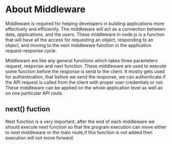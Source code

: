 <h1> About Middleware </h1>
<p>Middleware is required for helping developers in building applications more effectively and efficiently. The middleware will act as a connection between data, 
applications, and the users. These middleware in node.js is a function that will have all the access for requesting an object, responding to an object, and moving to
the next middleware function in the application request-response cycle.  </p>
<p> Middleware are like any general functions which takes three parameters request, response and next function. These middleware are used to execute some function 
before the response is send to the client. It mostly gets used for authentication, that before we send the response, we can authenticate if the API request is 
called from the client with proper user credentials or not. These middleware can be applied on the whole application level as well as on one particular API route.</p>

<h2> next() fuction </h2>
<p>Next function is a very important, after the end of each middleware we should execute next function so that the program execution can move either to next middleware 
or the main route,if this function is not added then execution will not move forward.</p>
